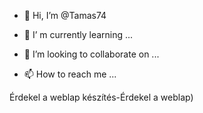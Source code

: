 
- 👋 Hi, I’m @Tamas74

- 🌱 I’
m currently learning ...

- 💞️ I’m looking to collaborate on ...
- 📫 How to reach me ...

<!---
Tamas74/Tamas74 is a ✨ special ✨ repository because its `README.md` (this file) appears on your GitHub profile.
You can click the Preview link to take a look at your changes.
--->

Érdekel  a weblap készítés-Érdekel  a weblap)
